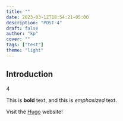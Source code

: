 ```yaml
---
title: ""
date: 2023-03-12T18:54:21-05:00
description: "POST-4"
draft: false
author: "kp"
cover: ""
tags: ["test"]
theme: "light"
---
```

## Introduction
4

This is **bold** text, and this is *emphasized* text.

Visit the [Hugo](https://gohugo.io) website!